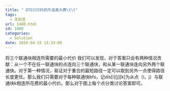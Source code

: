 ```yaml
---
title: " DTOJ1595奶牛选美大赛\t\t"
tags:
  - 无标签
url: 1480.html
id: 1480
categories:
  - Solution
date: 2018-04-15 13:33:09
---
```


将三个联通块相连所需要的最小代价 我们可以发现，对于答案只会有两种情况贡献：从一个不在任一联通块的点连向三个联通块，和从某一联通块连向另外两个联通快。对于第一种情况，易证对于重合的最短路径一定可以取到另外一点使得路径长度更优。那么我们只需要对于每种联通快bfs，记dis\[i\]\[j\]\[k\]为从点（i，j）与联通块k相连所花费的最小代价。那么对于图上每个点分类讨论答案即可。